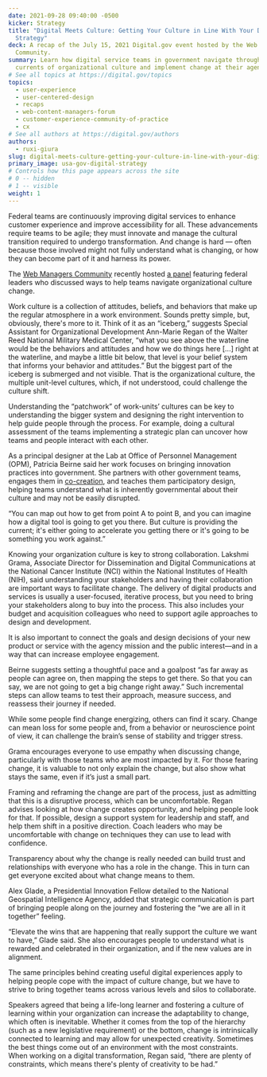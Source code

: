 ```yaml
---
date: 2021-09-28 09:40:00 -0500
kicker: Strategy
title: "Digital Meets Culture: Getting Your Culture in Line With Your Digital
  Strategy"
deck: A recap of the July 15, 2021 Digital.gov event hosted by the Web Managers
  Community.
summary: Learn how digital service teams in government navigate through the
  currents of organizational culture and implement change at their agencies.
# See all topics at https://digital.gov/topics
topics:
  - user-experience
  - user-centered-design
  - recaps
  - web-content-managers-forum
  - customer-experience-community-of-practice
  - cx
# See all authors at https://digital.gov/authors
authors:
  - ruxi-giura
slug: digital-meets-culture-getting-your-culture-in-line-with-your-digital-strategy
primary_image: usa-gov-digital-strategy
# Controls how this page appears across the site
# 0 -- hidden
# 1 -- visible
weight: 1
---
```

Federal teams are continuously improving digital services to enhance customer experience and improve accessibility for all. These advancements require teams to be agile; they must innovate and manage the cultural transition required to undergo transformation. And change is hard — often because those involved might not fully understand what is changing, or how they can become part of it and harness its power.

The [Web Managers Community](https://digital.gov/communities/web-content-managers/) recently hosted [a panel](https://digital.gov/event/2021/07/15/digital-meets-culture-getting-your-culture-in-line-with-your-digital-strategy/) featuring federal leaders who discussed ways to help teams navigate organizational culture change.

Work culture is a collection of attitudes, beliefs, and behaviors that make up the regular atmosphere in a work environment. Sounds pretty simple, but, obviously, there's more to it. Think of it as an “iceberg,” suggests Special Assistant for Organizational Development Ann-Marie Regan of the Walter Reed National Military Medical Center, “what you see above the waterline would be the behaviors and attitudes and how we do things here \[...] right at the waterline, and maybe a little bit below, that level is your belief system that informs your behavior and attitudes.” But the biggest part of the iceberg is submerged and not visible. That is the organizational culture, the multiple unit-level cultures, which, if not understood, could challenge the culture shift.

Understanding the “patchwork” of work-units’ cultures can be key to understanding the bigger system and designing the right intervention to help guide people through the process. For example, doing a cultural assessment of the teams implementing a strategic plan can uncover how teams and people interact with each other.

As a principal designer at the Lab at Office of Personnel Management (OPM), Patricia Beirne said her work focuses on bringing innovation practices into government. She partners with other government teams, engages them in [co-creation](https://www.usaid.gov/work-usaid/how-to-work-with-usaid/co-creation-usaid), and teaches them participatory design, helping teams understand what is inherently governmental about their culture and may not be easily disrupted.

“You can map out how to get from point A to point B, and you can imagine how a digital tool is going to get you there. But culture is providing the current; it's either going to accelerate you getting there or it's going to be something you work against.”

Knowing your organization culture is key to strong collaboration. Lakshmi Grama, Associate Director for Dissemination and Digital Communications at the National Cancer Institute (NCI) within the National Institutes of Health (NIH), said understanding your stakeholders and having their collaboration are important ways to facilitate change. The delivery of digital products and services is usually a user-focused, iterative process, but you need to bring your stakeholders along to buy into the process. This also includes your budget and acquisition colleagues who need to support agile approaches to design and development.

It is also important to connect the goals and design decisions of your new product or service with the agency mission and the public interest—and in a way that can increase employee engagement.

Beirne suggests setting a thoughtful pace and a goalpost “as far away as people can agree on, then mapping the steps to get there. So that you can say, we are not going to get a big change right away.” Such incremental steps can allow teams to test their approach, measure success, and reassess their journey if needed.

While some people find change energizing, others can find it scary. Change can mean loss for some people and, from a behavior or neuroscience point of view, it can challenge the brain’s sense of stability and trigger stress.

Grama encourages everyone to use empathy when discussing change, particularly with those teams who are most impacted by it. For those fearing change, it is valuable to not only explain the change, but also show what stays the same, even if it’s just a small part.

Framing and reframing the change are part of the process, just as admitting that this is a disruptive process, which can be uncomfortable. Regan advises looking at how change creates opportunity, and helping people look for that. If possible, design a support system for leadership and staff, and help them shift in a positive direction. Coach leaders who may be uncomfortable with change on techniques they can use to lead with confidence.

Transparency about why the change is really needed can build trust and relationships with everyone who has a role in the change. This in turn can get everyone excited about what change means to them.

Alex Glade, a Presidential Innovation Fellow detailed to the National Geospatial Intelligence Agency, added that strategic communication is part of bringing people along on the journey and fostering the “we are all in it together” feeling.

“Elevate the wins that are happening that really support the culture we want to have,” Glade said. She also encourages people to understand what is rewarded and celebrated in their organization, and if the new values are in alignment.

The same principles behind creating useful digital experiences apply to helping people cope with the impact of culture change, but we have to strive to bring together teams across various levels and silos to collaborate.

Speakers agreed that being a life-long learner and fostering a culture of learning within your organization can increase the adaptability to change, which often is inevitable. Whether it comes from the top of the hierarchy (such as a new legislative requirement) or the bottom, change is intrinsically connected to learning and may allow for unexpected creativity. Sometimes the best things come out of an environment with the most constraints. When working on a digital transformation, Regan said, “there are plenty of constraints, which means there's plenty of creativity to be had.”
